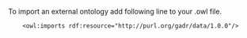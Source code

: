To import an external ontology add following line to your .owl file.

        <owl:imports rdf:resource="http://purl.org/gadr/data/1.0.0"/>
